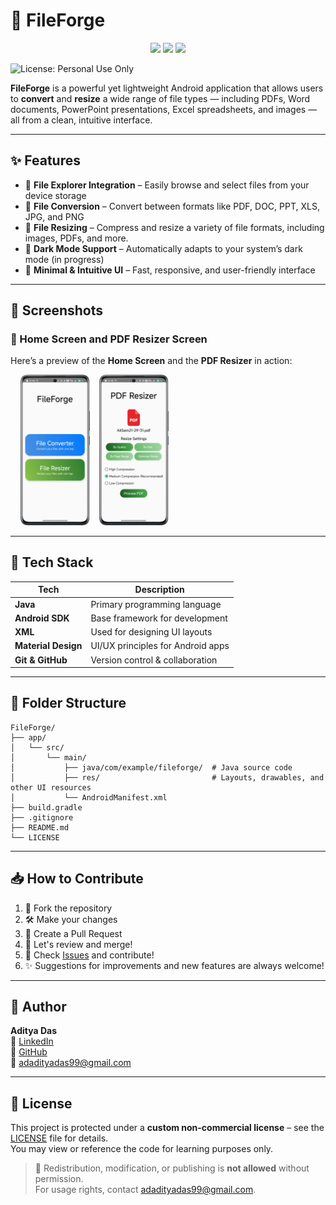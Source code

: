 
# 📁 FileForge

<p align="center">
  <img src="https://img.shields.io/badge/Language-Java-blue.svg" />
  <img src="https://img.shields.io/badge/Platform-Android-green.svg" />
  <img src="https://img.shields.io/github/last-commit/CodeSmithAditya/FileForge" />
</p>

![License: Personal Use Only](https://img.shields.io/badge/license-Custom--Personal--Use-blue)

**FileForge** is a powerful yet lightweight Android application that allows users to **convert** and **resize** a wide range of file types — including PDFs, Word documents, PowerPoint presentations, Excel spreadsheets, and images — all from a clean, intuitive interface.

---

## ✨ Features

- 📂 **File Explorer Integration** – Easily browse and select files from your device storage
- 🔄 **File Conversion** – Convert between formats like PDF, DOC, PPT, XLS, JPG, and PNG
- 📏 **File Resizing** – Compress and resize a variety of file formats, including images, PDFs, and more.
- 🌙 **Dark Mode Support** – Automatically adapts to your system’s dark mode (in progress)
- 🧭 **Minimal & Intuitive UI** – Fast, responsive, and user-friendly interface

---

## 📸 Screenshots

### 🔹 Home Screen and PDF Resizer Screen
Here’s a preview of the **Home Screen** and the **PDF Resizer** in action:

<p float="left">
  &nbsp;&nbsp;&nbsp;
  <img src="screenshots/homescreen.png" width="22%" alt="Home Screen"/>
  &nbsp;&nbsp;
  <img src="screenshots/pdf_res.png" width="22%" alt="PDF Resizer Screen"/>
</p>

---

## 🚀 Tech Stack

| Tech                  | Description                      |
|-----------------------|----------------------------------|
| **Java**              | Primary programming language     |
| **Android SDK**       | Base framework for development   |
| **XML**               | Used for designing UI layouts    |
| **Material Design** | UI/UX principles for Android apps |
| **Git & GitHub**      | Version control & collaboration |

---

## 🧩 Folder Structure

```
FileForge/
├── app/
│   └── src/
│       └── main/
│           ├── java/com/example/fileforge/  # Java source code
│           ├── res/                         # Layouts, drawables, and other UI resources
│           └── AndroidManifest.xml
├── build.gradle
├── .gitignore
├── README.md
└── LICENSE
```

---

## 📥 How to Contribute

1. 🍴 Fork the repository
2. 🛠️ Make your changes
3. 🔁 Create a Pull Request
4. 💬 Let's review and merge!
5. 📌 Check [Issues](https://github.com/CodeSmithAditya/FileForge/issues) and contribute!
6. ✨ Suggestions for improvements and new features are always welcome!

---

## 👤 Author

**Aditya Das**   
🔗 [LinkedIn](https://www.linkedin.com/in/adadityadas)  
🐙 [GitHub](https://github.com/CodeSmithAditya)  
📧 [adadityadas99@gmail.com](mailto:adadityadas99@gmail.com)

---

## 📄 License

This project is protected under a **custom non-commercial license** – see the [LICENSE](LICENSE) file for details.  
You may view or reference the code for learning purposes only.

> 📌 Redistribution, modification, or publishing is **not allowed** without permission.  
> For usage rights, contact [adadityadas99@gmail.com](mailto:adadityadas99@gmail.com).
